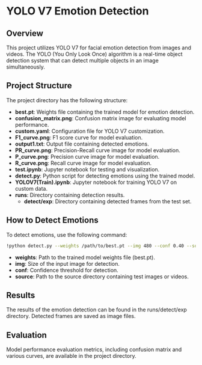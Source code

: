 # YOLO V7 Emotion Detection

## Overview

This project utilizes YOLO V7 for facial emotion detection from images and videos. The YOLO (You Only Look Once) algorithm is a real-time object detection system that can detect multiple objects in an image simultaneously.

## Project Structure

The project directory has the following structure:

- **best.pt**: Weights file containing the trained model for emotion detection.
- **confusion_matrix.png**: Confusion matrix image for evaluating model performance.
- **custom.yaml**: Configuration file for YOLO V7 customization.
- **F1_curve.png**: F1 score curve for model evaluation.
- **output1.txt**: Output file containing detected emotions.
- **PR_curve.png**: Precision-Recall curve image for model evaluation.
- **P_curve.png**: Precision curve image for model evaluation.
- **R_curve.png**: Recall curve image for model evaluation.
- **test.ipynb**: Jupyter notebook for testing and visualization.
- **detect.py**: Python script for detecting emotions using the trained model.
- **YOLOV7(Train).ipynb**: Jupyter notebook for training YOLO V7 on custom data.
- **runs**: Directory containing detection results.
  - **detect/exp**: Directory containing detected frames from the test set.

## How to Detect Emotions

To detect emotions, use the following command:

```bash
!python detect.py --weights /path/to/best.pt --img 480 --conf 0.40 --source "/path/to/source/images/folder"
```


- **weights**: Path to the trained model weights file (best.pt).
- **img**: Size of the input image for detection.
- **conf**: Confidence threshold for detection.
- **source**: Path to the source directory containing test images or videos.

## Results
The results of the emotion detection can be found in the runs/detect/exp directory. Detected frames are saved as image files.

## Evaluation
Model performance evaluation metrics, including confusion matrix and various curves, are available in the project directory.
